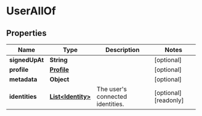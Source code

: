 

# UserAllOf

## Properties

Name | Type | Description | Notes
------------ | ------------- | ------------- | -------------
**signedUpAt** | **String** |  |  [optional]
**profile** | [**Profile**](Profile.md) |  |  [optional]
**metadata** | **Object** |  |  [optional]
**identities** | [**List&lt;Identity&gt;**](Identity.md) | The user&#39;s connected identities. |  [optional] [readonly]



